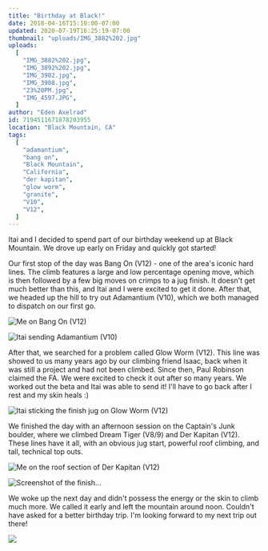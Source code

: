 ```yaml
---
title: "Birthday at Black!"
date: 2018-04-16T15:10:00-07:00
updated: 2020-07-19T16:25:19-07:00
thumbnail: "uploads/IMG_3882%202.jpg"
uploads:
  [
    "IMG_3882%202.jpg",
    "IMG_3892%202.jpg",
    "IMG_3902.jpg",
    "IMG_3908.jpg",
    "23%20PM.jpg",
    "IMG_4597.JPG",
  ]
author: "Eden Axelrad"
id: 7194511671878203955
location: "Black Mountain, CA"
tags:
  [
    "adamantium",
    "bang on",
    "Black Mountain",
    "California",
    "der kapitan",
    "glow worm",
    "granite",
    "V10",
    "V12",
  ]
---
```


Itai and I decided to spend part of our birthday weekend up at Black Mountain. We drove up early on Friday and quickly got started!

Our first stop of the day was Bang On (V12) - one of the area's iconic hard lines. The climb features a large and low percentage opening move, which is then followed by a few big moves on crimps to a jug finish. It doesn't get much better than this, and Itai and I were excited to get it done. After that, we headed up the hill to try out Adamantium (V10), which we both managed to dispatch on our first go.

![Me on Bang On (V12)](uploads/IMG_3882%202.jpg)

![Itai sending Adamantium (V10)](uploads/IMG_3892%202.jpg)

After that, we searched for a problem called Glow Worm (V12). This line was showed to us many years ago by our climbing friend Isaac, back when it was still a project and had not been climbed. Since then, Paul Robinson claimed the FA. We were excited to check it out after so many years. We worked out the beta and Itai was able to send it! I'll have to go back after I rest and my skin heals :)

![Itai sticking the finish jug on Glow Worm (V12)](uploads/IMG_3902.jpg)

We finished the day with an afternoon session on the Captain's Junk boulder, where we climbed Dream Tiger (V8/9) and Der Kapitan (V12). These lines have it all, with an obvious jug start, powerful roof climbing, and tall, technical top outs.

![Me on the roof section of Der Kapitan (V12)](uploads/IMG_3908.jpg)

![Screenshot of the finish...](uploads/Screen%20Shot%202018-04-16%20at%203.08.23%20PM.jpg)

We woke up the next day and didn't possess the energy or the skin to climb much more. We called it early and left the mountain around noon. Couldn't have asked for a better birthday trip. I'm looking forward to my next trip out there!

![](uploads/IMG_4597.JPG)
